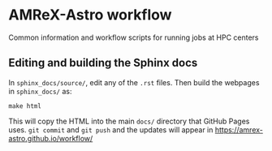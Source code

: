 # AMReX-Astro workflow

Common information and workflow scripts for running jobs at HPC centers

## Editing and building the Sphinx docs

In `sphinx_docs/source/`, edit any of the `.rst` files.  Then build the webpages
in `sphinx_docs/` as:
```
make html
```
This will copy the HTML into the main `docs/` directory that GitHub
Pages uses.  `git commit` and `git push` and the updates will appear
in https://amrex-astro.github.io/workflow/
